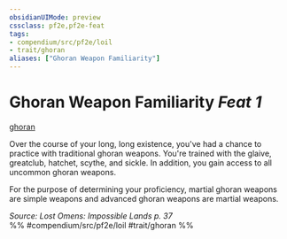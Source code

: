 ```yaml
---
obsidianUIMode: preview
cssclass: pf2e,pf2e-feat
tags:
- compendium/src/pf2e/loil
- trait/ghoran
aliases: ["Ghoran Weapon Familiarity"]
---
```

# Ghoran Weapon Familiarity  *Feat 1*  
[ghoran](../../Rules/traits/ghoran-loil.md)  


Over the course of your long, long existence, you've had a chance to practice with traditional ghoran weapons. You're trained with the glaive, greatclub, hatchet, scythe, and sickle. In addition, you gain access to all uncommon ghoran weapons.

For the purpose of determining your proficiency, martial ghoran weapons are simple weapons and advanced ghoran weapons are martial weapons.

*Source: Lost Omens: Impossible Lands p. 37*  
%% #compendium/src/pf2e/loil #trait/ghoran %%